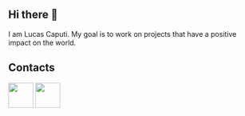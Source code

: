 ## Hi there 👋

I am Lucas Caputi. My goal is to work on projects that have a positive impact on the world.


## Contacts

<!-- [<img src="https://img.shields.io/badge/GitHub-100000?style=for-the-badge&logo=github&logoColor=white" height="50">](https://github.com/lucas-caputi) -->
[<img src="https://img.shields.io/badge/Gmail-D14836?style=for-the-badge&logo=gmail&logoColor=white" height="50">](mailto:lcaputi77@gmail.com)
[<img src="https://img.shields.io/badge/LinkedIn-0077B5?style=for-the-badge&logo=linkedin&logoColor=white" height="50">](https://www.linkedin.com/in/lucas-caputi/)
